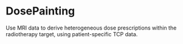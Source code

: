 # DosePainting
Use MRI data to derive heterogeneous dose prescriptions within the radiotherapy target, using patient-specific TCP data.
